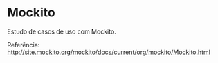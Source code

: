 # Mockito
Estudo de casos de uso com Mockito.

Referência: http://site.mockito.org/mockito/docs/current/org/mockito/Mockito.html
